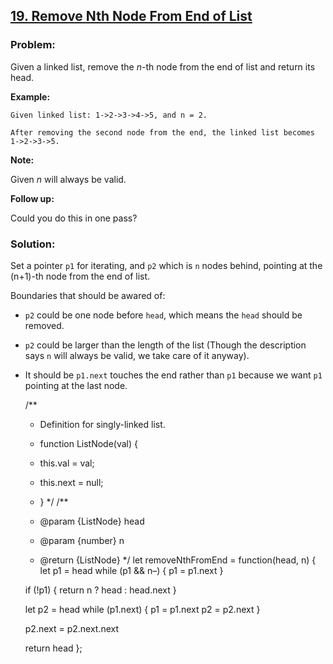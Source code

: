 [19. Remove Nth Node From End of List](https://leetcode.com/problems/remove-nth-node-from-end-of-list/description/)
-------------------------------------------------------------------------------------------------------------------

### Problem:

Given a linked list, remove the *n*-th node from the end of list and return its head.

**Example:**

    Given linked list: 1->2->3->4->5, and n = 2.

    After removing the second node from the end, the linked list becomes 1->2->3->5.

**Note:**

Given *n* will always be valid.

**Follow up:**

Could you do this in one pass?

### Solution:

Set a pointer `p1` for iterating, and `p2` which is `n` nodes behind, pointing at the (n+1)-th node from the end of list.

Boundaries that should be awared of:

-   `p2` could be one node before `head`, which means the `head` should be removed.
-   `p2` could be larger than the length of the list (Though the description says `n` will always be valid, we take care of it anyway).
-   It should be `p1.next` touches the end rather than `p1` because we want `p1` pointing at the last node.

    /\*\*

    -   Definition for singly-linked list.
    -   function ListNode(val) {
    -   this.val = val;

    -   this.next = null;

    -   } \*/ /\*\*
    -   <span class="citation" data-cites="param">@param</span> {ListNode} head
    -   <span class="citation" data-cites="param">@param</span> {number} n
    -   <span class="citation" data-cites="return">@return</span> {ListNode} \*/ let removeNthFromEnd = function(head, n) { let p1 = head while (p1 && n–) { p1 = p1.next }

    if (!p1) { return n ? head : head.next }

    let p2 = head while (p1.next) { p1 = p1.next p2 = p2.next }

    p2.next = p2.next.next

    return head };


